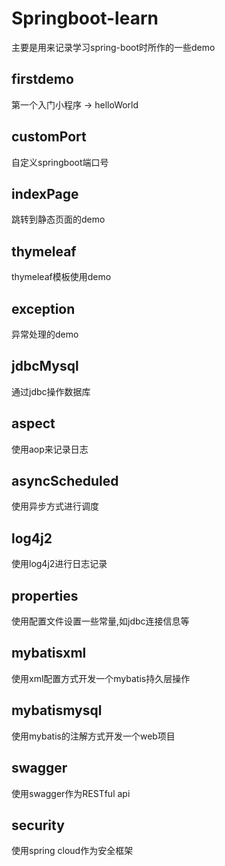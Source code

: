 # Springboot-learn
主要是用来记录学习spring-boot时所作的一些demo
## firstdemo
第一个入门小程序 -> helloWorld
## customPort
自定义springboot端口号
## indexPage
跳转到静态页面的demo
## thymeleaf
thymeleaf模板使用demo
## exception
异常处理的demo
## jdbcMysql
通过jdbc操作数据库
## aspect
使用aop来记录日志
## asyncScheduled
使用异步方式进行调度
## log4j2
使用log4j2进行日志记录
## properties
使用配置文件设置一些常量,如jdbc连接信息等
## mybatisxml
使用xml配置方式开发一个mybatis持久层操作
## mybatismysql
使用mybatis的注解方式开发一个web项目
## swagger
使用swagger作为RESTful api
## security
使用spring cloud作为安全框架



